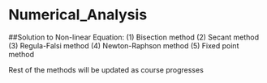 # Numerical_Analysis
##Solution to Non-linear Equation:
   (1) Bisection method
   (2) Secant method
   (3) Regula-Falsi method
   (4) Newton-Raphson method
   (5) Fixed point method
   
Rest of the methods will be updated as course progresses
